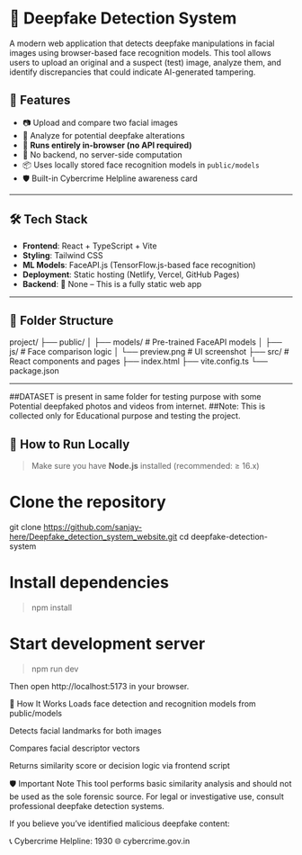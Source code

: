 # 🤖 Deepfake Detection System

A modern web application that detects deepfake manipulations in facial images using browser-based face recognition models. This tool allows users to upload an original and a suspect (test) image, analyze them, and identify discrepancies that could indicate AI-generated tampering.


## 🧠 Features

- 📷 Upload and compare two facial images
- 🧬 Analyze for potential deepfake alterations
- 🧠 **Runs entirely in-browser (no API required)**
- 🚫 No backend, no server-side computation
- 📦 Uses locally stored face recognition models in `public/models`
- 🛡️ Built-in Cybercrime Helpline awareness card


---

## 🛠️ Tech Stack

- **Frontend**: React + TypeScript + Vite
- **Styling**: Tailwind CSS
- **ML Models**: FaceAPI.js (TensorFlow.js-based face recognition)
- **Deployment**: Static hosting (Netlify, Vercel, GitHub Pages)
- **Backend**: 🚫 None – This is a fully static web app


---

## 📂 Folder Structure

project/
├── public/
│ ├── models/ # Pre-trained FaceAPI models
│ ├── js/ # Face comparison logic
│ └── preview.png # UI screenshot
├── src/ # React components and pages
├── index.html
├── vite.config.ts
└── package.json

---
##DATASET is present in same folder for testing purpose with some Potential deepfaked photos and videos from internet. 
##Note: This is collected only for Educational purpose and testing the project.

## 🚀 How to Run Locally

> Make sure you have **Node.js** installed (recommended: ≥ 16.x)


# Clone the repository
git clone https://github.com/sanjay-here/Deepfake_detection_system_website.git
cd deepfake-detection-system

# Install dependencies
>npm install

# Start development server
>npm run dev

Then open http://localhost:5173 in your browser.

📌 How It Works
Loads face detection and recognition models from public/models

Detects facial landmarks for both images

Compares facial descriptor vectors

Returns similarity score or decision logic via frontend script

🛡️ Important Note
This tool performs basic similarity analysis and should not be used as the sole forensic source. For legal or investigative use, consult professional deepfake detection systems.

If you believe you’ve identified malicious deepfake content:

📞 Cybercrime Helpline: 1930
🌐 cybercrime.gov.in
